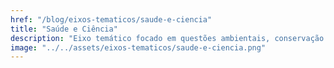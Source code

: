 ```yaml
---
href: "/blog/eixos-tematicos/saude-e-ciencia"
title: "Saúde e Ciência"
description: "Eixo temático focado em questões ambientais, conservação da natureza e práticas sustentáveis."
image: "../../assets/eixos-tematicos/saude-e-ciencia.png"
---
```

